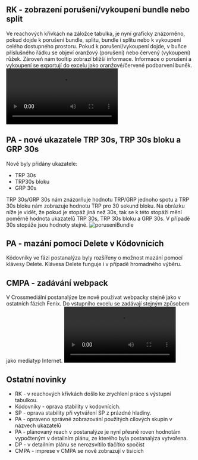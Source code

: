 ﻿---
categories: [fenix]
layout: fenix
---
## RK - zobrazení porušení/vykoupení bundle nebo split
Ve reachových křivkách na záložce tabulka, je nyní graficky znázorněno, pokud dojde k porušení bundle, splitu, bundle i splitu nebo k vykoupení celého dostupného prostoru. Pokud k porušení/vykoupení dojde, v buňce příslušného řádku se objeví oranžový (porušení) nebo červený (vykoupení) růžek. Zároveň nám tooltip zobrazí bližší informace. Informace o porušení a vykoupení se exportují do excelu jako oranžové/červené podbarvení buněk.
<video src="{{site.url}}/data/ruzek_vykoupeni.mp4" type="video/mp4" controls></video>

## PA - nové ukazatele TRP 30s, TRP 30s bloku a GRP 30s
Nově byly přidány ukazatele:

<ul><li>TRP 30s</li>
<li>TRP30s bloku</li>
<li>GRP 30s</li></ul>

TRP 30s/GRP 30s nám znázorňuje hodnotu TRP/GRP jednoho spotu a TRP 30s bloku nám zobrazuje hodnotu TRP pro 30 sekund bloku. Na obrázku níže je vidět, že pokud je stopáž jiná než 30s,
tak se k této stopáži mění poměrně hodnota ukazatelů TRP 30s, TRP 30s bloku a GRP 30s.
V případě 30s stopáže jsou hodnoty stejné.
![poruseniBundle]({{site.url}}/data/TRP30bloku.jpg)

## PA - mazání pomocí Delete v Kódovnících
Kódovníky ve fázi postanalýza byly rozšířeny o možnost mazání pomocí klávesy Delete. Klávesa Delete funguje i v případě hromadného výběru.

## CMPA - zadávání webpack
V Crossmediální postanalýze lze nově používat webpacky stejně jako v ostatních fázích Fenix. Do vstupního excelu se zadávají stejným způsobem jako mediatyp Internet.
<video src="{{site.url}}/data/CMPA_webpack.mp4" type="video/mp4" controls></video>

## Ostatní novinky
<ul><li>RK - v reachových křivkách došlo ke zrychlení práce s výstupní tabulkou.</li>
<li>Kódovníky - oprava stability v kodovnících.</li>
<li>SP - oprava stability při vytváření SP z prázdné hladiny.</li>
<li>PA - opraveno správné zobrazování použitých cílových skupin v názvech ukazatelů</li>
<li>PA - plánovaný reach v postanalýze je nyní přesně roven hodnotám vypočteným v detailním plánu, ze kterého byla postanalýza vytvořena.</li>
<li>DP - v detailním plánu se nerozsvítilo tlačítko spočíst</li>
<li>CMPA - imprese v CMPA se nově zobrazují v tisících</li></ul>
